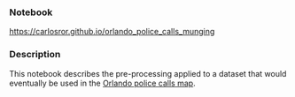 ### Notebook

https://carlosror.github.io/orlando_police_calls_munging

### Description

This notebook describes the pre-processing applied to a dataset that would eventually be used in the [Orlando police calls map](https://carlosgg.shinyapps.io/orlando-police-calls-map/).
